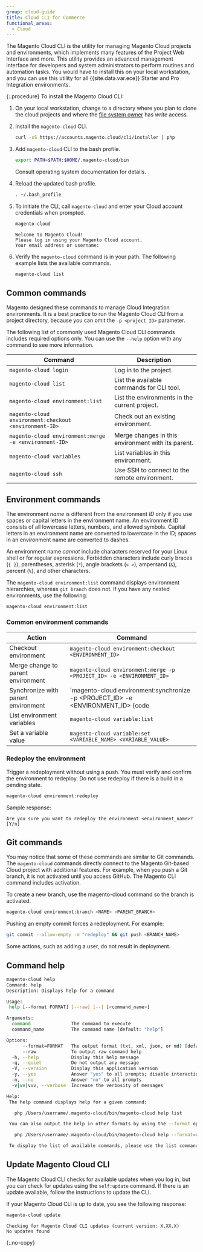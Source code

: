 ```yaml
---
group: cloud-guide
title: Cloud CLI for Commerce
functional_areas:
  - Cloud
---
```


The Magento Cloud CLI is the utility for managing Magento Cloud projects and environments, which implements many features of the Project Web Interface and more. This utility provides an advanced management interface for developers and system administrators to perform routines and automation tasks. You would have to install this on your local workstation, and you can use this utility for all {{site.data.var.ece}} Starter and Pro Integration environments.

{:.procedure}
To install the Magento Cloud CLI:

1. On your local workstation, change to a directory where you plan to clone the cloud projects and where the [file system owner](https://glossary.magento.com/magento-file-system-owner) has _write_ access.

1. Install the `magento-cloud` CLI.

   ```bash
   curl -sS https://accounts.magento.cloud/cli/installer | php
   ```

1. Add `magento-cloud` CLI to the bash profile.

   ```bash
   export PATH=$PATH:$HOME/.magento-cloud/bin
   ```

   Consult operating system documentation for details.

1. Reload the updated bash profile.

   ```bash
   . ~/.bash_profile
   ```

1. To initiate the CLI, call `magento-cloud` and enter your Cloud account credentials when prompted.

   ```bash
   magento-cloud
   ```

   ```terminal
   Welcome to Magento Cloud!
   Please log in using your Magento Cloud account.
   Your email address or username:
   ```

1. Verify the `magento-cloud` command is in your path. The following example lists the available commands.

   ```bash
   magento-cloud list
   ```

## Common commands

Magento designed these commands to manage Cloud Integration environments. It is a best practice to run the Magento Cloud CLI from a project directory, because you can omit the `-p <project ID>` parameter.

The following list of commonly used Magento Cloud CLI commands includes required options only. You can use the `--help` option with any command to see more information.

Command | Description
------- | -----------
`magento-cloud login` | Log in to the project.
`magento-cloud list` | List the available commands for CLI tool.
`magento-cloud environment:list` | List the environments in the current project.
`magento-cloud environment:checkout <environment-ID>` | Check out an existing environment.
`magento-cloud environment:merge -e <environment-ID>` | Merge changes in this environment with its parent.
`magento-cloud variables` | List variables in this environment.
`magento-cloud ssh` | Use SSH to connect to the remote environment.

## Environment commands

The environment _name_ is different from the environment _ID_ only if you use spaces or capital letters in the environment name. An environment ID consists of all lowercase letters, numbers, and allowed symbols. Capital letters in an environment name are converted to lowercase in the ID; spaces in an environment name are converted to dashes.

An environment name _cannot_ include characters reserved for your Linux shell or for regular expressions. Forbidden characters include curly braces (`{ }`), parentheses, asterisk (`*`), angle brackets (`< >`), ampersand (`&`), percent (`%`), and other characters.

The `magento-cloud environment:list` command displays environment hierarchies, whereas `git branch` does not. If you have any nested environments, use the following:

```bash
magento-cloud environment:list
```

### Common environment commands

Action | Command
------ | --------
Checkout environment | `magento-cloud environment:checkout <ENVIRONMENT_ID>`
Merge change to parent environment | `magento-cloud environment:merge -p <PROJECT_ID> -e <ENVIRONMENT_ID>`
Synchronize with parent environment | `magento-cloud environment:synchronize -p <PROJECT_ID> -e <ENVIRONMENT_ID> {code|data}`
List environment variables | `magento-cloud variable:list`
Set a variable value | `magento-cloud variable:set <VARIABLE_NAME> <VARIABLE_VALUE>`

### Redeploy the environment

Trigger a redeployment without using a push. You must verify and confirm the environment to redeploy. Do not use redeploy if there is a build in a pending state.

```bash
magento-cloud environment:redeploy
```

Sample response:

```terminal
Are you sure you want to redeploy the environment <environment_name>? [Y/n]
```

## Git commands

You may notice that some of these commands are similar to Git commands. The `magento-cloud` commands directly connect to the Magento Git-based Cloud project with additional features. For example, when you push a Git branch, it is not activated until you access GitHub. The Magento CLI command includes activation.

To create a new branch, use the magento-cloud command so the branch is activated.

```bash
magento-cloud environment:branch <NAME> <PARENT_BRANCH>
```

Pushing an empty commit forces a redeployment. For example:

```bash
git commit --allow-empty -m "redeploy" && git push <BRANCH_NAME>
```

Some actions, such as adding a user, do not result in deployment.

## Command help

```bash
magento-cloud help
Command: help
Description: Displays help for a command

Usage:
 help [--format FORMAT] [--raw] [--] [<command_name>]

Arguments:
  command               The command to execute
  command_name          The command name [default: "help"]

Options:
      --format=FORMAT   The output format (txt, xml, json, or md) [default: "txt"]
      --raw             To output raw command help
  -h, --help            Display this help message
  -q, --quiet           Do not output any message
  -V, --version         Display this application version
  -y, --yes             Answer "yes" to all prompts; disable interaction
  -n, --no              Answer "no" to all prompts
  -v|vv|vvv, --verbose  Increase the verbosity of messages

Help:
 The help command displays help for a given command:

   php /Users/username/.magento-cloud/bin/magento-cloud help list

 You can also output the help in other formats by using the --format option:

   php /Users/username/.magento-cloud/bin/magento-cloud help --format=xml list

 To display the list of available commands, please use the list command.
```

## Update Magento Cloud CLI

The Magento Cloud CLI checks for available updates when you log in, but you can check for updates using the `self:update` command. If there is an update available, follow the instructions to update the CLI.

If your Magento Cloud CLI is up to date, you see the following response:

```bash
magento-cloud update
```

```terminal
Checking for Magento Cloud CLI updates (current version: X.XX.X)
No updates found
```
{:.no-copy}
